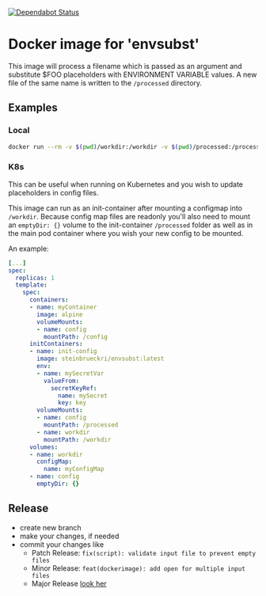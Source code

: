[![Dependabot Status](https://api.dependabot.com/badges/status?host=github&repo=steinbrueckri/envsubst)](https://dependabot.com)

# Docker image for 'envsubst'

This image will process a filename which is passed as an argument and substitute $FOO placeholders with ENVIRONMENT VARIABLE values. A new file of the same name is written to the `/processed` directory.

## Examples

### Local

```sh
docker run --rm -v $(pwd)/workdir:/workdir -v $(pwd)/processed:/processed -e "VAR_1=A" -e "VAR_2=b" steinbrueckri/envsubst:latest
```

### K8s

This can be useful when running on Kubernetes and you wish to update placeholders in config files.

This image can run as an init-container after mounting a configmap into `/workdir`.  Because config map files are readonly you'll also need to mount an `emptyDir: {}` volume to the init-container `/processed` folder as well as in the main pod container where you wish your new config to be mounted.

An example:

```yaml
[...]
spec:
  replicas: 1
  template:
    spec:
      containers:
      - name: myContainer
        image: alpine
        volumeMounts:
        - name: config
          mountPath: /config
      initContainers:
      - name: init-config
        image: steinbrueckri/envsubst:latest
        env:
        - name: mySecretVar
          valueFrom:
            secretKeyRef:
              name: mySecret
              key: key
        volumeMounts:
        - name: config
          mountPath: /processed
        - name: workdir
          mountPath: /workdir
      volumes:
      - name: workdir
        configMap:
          name: myConfigMap
      - name: config
        emptyDir: {}
```

## Release

- create new branch
- make your changes, if needed
- commit your changes like
  - Patch Release: `fix(script): validate input file to prevent empty files`
  - Minor Release: `feat(dockerimage): add open for multiple input files`
  - Major Release [look her](https://github.com/mathieudutour/github-tag-action/blob/master/README.md)
